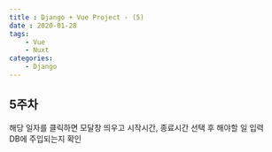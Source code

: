 ```yaml
---
title : Django + Vue Project - (5)
date : 2020-01-28
tags:
    - Vue
    - Nuxt
categories:
    - Django
---
```


## 5주차  
해당 일자를 클릭하면 모달창 띄우고 시작시간, 종료시간 선택 후 해야할 일 입력  
DB에 주입되는지 확인  

#
